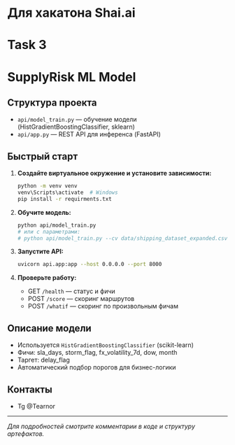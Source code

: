 # Для хакатона Shai.ai 
# Task 3
# SupplyRisk ML Model

## Структура проекта
- `api/model_train.py` — обучение модели (HistGradientBoostingClassifier, sklearn)
- `api/app.py` — REST API для инференса (FastAPI)

## Быстрый старт

1. **Создайте виртуальное окружение и установите зависимости:**
   ```sh
   python -m venv venv
   venv\Scripts\activate  # Windows
   pip install -r requirments.txt
   ```

2. **Обучите модель:**
   ```sh
   python api/model_train.py
   # или с параметрами:
   # python api/model_train.py --cv data/shipping_dataset_expanded.csv --outdir artifacts
   ```

3. **Запустите API:**
   ```sh
   uvicorn api.app:app --host 0.0.0.0 --port 8000
   ```

4. **Проверьте работу:**
   - GET `/health` — статус и фичи
   - POST `/score` — скоринг маршрутов
   - POST `/whatif` — скоринг по произвольным фичам

## Описание модели
- Используется `HistGradientBoostingClassifier` (scikit-learn)
- Фичи: sla_days, storm_flag, fx_volatility_7d, dow, month
- Таргет: delay_flag
- Автоматический подбор порогов для бизнес-логики

## Контакты
- Tg @Tearnor
---

_Для подробностей смотрите комментарии в коде и структуру артефактов._

